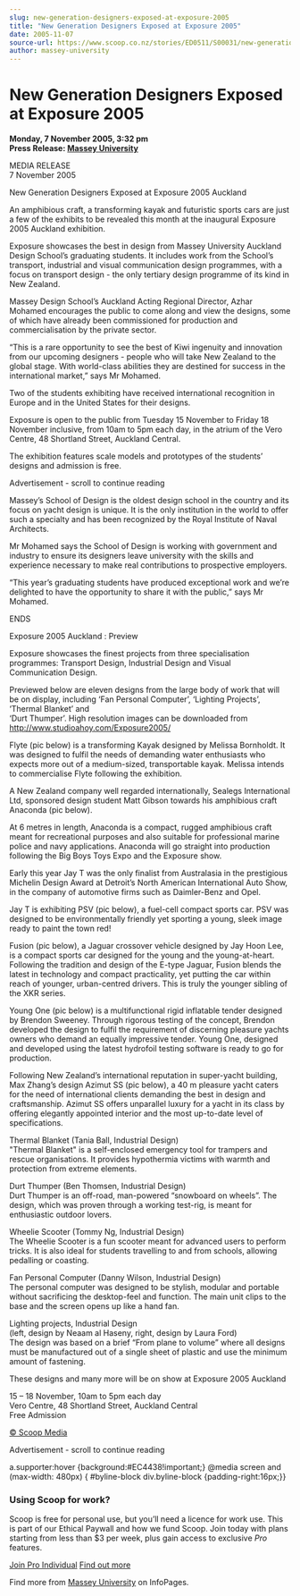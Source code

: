 ```yaml
---
slug: new-generation-designers-exposed-at-exposure-2005
title: "New Generation Designers Exposed at Exposure 2005"
date: 2005-11-07
source-url: https://www.scoop.co.nz/stories/ED0511/S00031/new-generation-designers-exposed-at-exposure-2005.htm
author: massey-university
---
```

New Generation Designers Exposed at Exposure 2005
=================================================

**Monday, 7 November 2005, 3:32 pm**  
**Press Release: [Massey University](https://info.scoop.co.nz/Massey_University)**

MEDIA RELEASE  
7 November 2005

New Generation Designers Exposed at Exposure 2005 Auckland

An amphibious craft, a transforming kayak and futuristic sports cars are just a few of the exhibits to be revealed this month at the inaugural Exposure 2005 Auckland exhibition.

Exposure showcases the best in design from Massey University Auckland Design School’s graduating students. It includes work from the School’s transport, industrial and visual communication design programmes, with a focus on transport design - the only tertiary design programme of its kind in New Zealand.

Massey Design School’s Auckland Acting Regional Director, Azhar Mohamed encourages the public to come along and view the designs, some of which have already been commissioned for production and commercialisation by the private sector.

“This is a rare opportunity to see the best of Kiwi ingenuity and innovation from our upcoming designers - people who will take New Zealand to the global stage. With world-class abilities they are destined for success in the international market,” says Mr Mohamed.

Two of the students exhibiting have received international recognition in Europe and in the United States for their designs.

Exposure is open to the public from Tuesday 15 November to Friday 18 November inclusive, from 10am to 5pm each day, in the atrium of the Vero Centre, 48 Shortland Street, Auckland Central.

The exhibition features scale models and prototypes of the students’ designs and admission is free.

Advertisement - scroll to continue reading





Massey’s School of Design is the oldest design school in the country and its focus on yacht design is unique. It is the only institution in the world to offer such a specialty and has been recognized by the Royal Institute of Naval Architects.

Mr Mohamed says the School of Design is working with government and industry to ensure its designers leave university with the skills and experience necessary to make real contributions to prospective employers.

“This year’s graduating students have produced exceptional work and we’re delighted to have the opportunity to share it with the public,” says Mr Mohamed.

ENDS

Exposure 2005 Auckland : Preview

Exposure showcases the finest projects from three specialisation programmes: Transport Design, Industrial Design and Visual Communication Design.

Previewed below are eleven designs from the large body of work that will be on display, including ‘Fan Personal Computer’, ‘Lighting Projects’, ‘Thermal Blanket’ and  
‘Durt Thumper’. High resolution images can be downloaded from http://www.studioahoy.com/Exposure2005/

Flyte (pic below) is a transforming Kayak designed by Melissa Bornholdt. It was designed to fulfil the needs of demanding water enthusiasts who expects more out of a medium-sized, transportable kayak. Melissa intends to commercialise Flyte following the exhibition.

A New Zealand company well regarded internationally, Sealegs International Ltd, sponsored design student Matt Gibson towards his amphibious craft Anaconda (pic below).

At 6 metres in length, Anaconda is a compact, rugged amphibious craft meant for recreational purposes and also suitable for professional marine police and navy applications. Anaconda will go straight into production following the Big Boys Toys Expo and the Exposure show.

Early this year Jay T was the only finalist from Australasia in the prestigious Michelin Design Award at Detroit’s North American International Auto Show, in the company of automotive firms such as Daimler-Benz and Opel.

Jay T is exhibiting PSV (pic below), a fuel-cell compact sports car. PSV was designed to be environmentally friendly yet sporting a young, sleek image ready to paint the town red!

Fusion (pic below), a Jaguar crossover vehicle designed by Jay Hoon Lee, is a compact sports car designed for the young and the young-at-heart. Following the tradition and design of the E-type Jaguar, Fusion blends the latest in technology and compact practicality, yet putting the car within reach of younger, urban-centred drivers. This is truly the younger sibling of the XKR series.

Young One (pic below) is a multifunctional rigid inflatable tender designed by Brendon Sweeney. Through rigorous testing of the concept, Brendon developed the design to fulfil the requirement of discerning pleasure yachts owners who demand an equally impressive tender. Young One, designed and developed using the latest hydrofoil testing software is ready to go for production.

Following New Zealand’s international reputation in super-yacht building, Max Zhang’s design Azimut SS (pic below), a 40 m pleasure yacht caters for the need of international clients demanding the best in design and craftsmanship. Azimut SS offers unparallel luxury for a yacht in its class by offering elegantly appointed interior and the most up-to-date level of specifications.

Thermal Blanket (Tania Ball, Industrial Design)  
"Thermal Blanket" is a self-enclosed emergency tool for trampers and rescue organisations. It provides hypothermia victims with warmth and protection from extreme elements.

Durt Thumper (Ben Thomsen, Industrial Design)  
Durt Thumper is an off-road, man-powered “snowboard on wheels”. The design, which was proven through a working test-rig, is meant for enthusiastic outdoor lovers.

Wheelie Scooter (Tommy Ng, Industrial Design)  
The Wheelie Scooter is a fun scooter meant for advanced users to perform tricks. It is also ideal for students travelling to and from schools, allowing pedalling or coasting.

Fan Personal Computer (Danny Wilson, Industrial Design)  
The personal computer was designed to be stylish, modular and portable without sacrificing the desktop-feel and function. The main unit clips to the base and the screen opens up like a hand fan.

Lighting projects, Industrial Design  
(left, design by Neaam al Haseny, right, design by Laura Ford)  
The design was based on a brief “From plane to volume” where all designs must be manufactured out of a single sheet of plastic and use the minimum amount of fastening.

These designs and many more will be on show at Exposure 2005 Auckland

15 – 18 November, 10am to 5pm each day  
Vero Centre, 48 Shortland Street, Auckland Central  
Free Admission

[© Scoop Media](http://www.scoop.co.nz/about/terms.html)  

Advertisement - scroll to continue reading



a.supporter:hover {background:#EC4438!important;} @media screen and (max-width: 480px) { #byline-block div.byline-block {padding-right:16px;}}

### Using Scoop for work?

Scoop is free for personal use, but you’ll need a licence for work use. This is part of our Ethical Paywall and how we fund Scoop. Join today with plans starting from less than $3 per week, plus gain access to exclusive _Pro_ features.  
  
[Join Pro Individual](https://pro.scoop.co.nz/Individual/?from=ProIn24) [Find out more](https://pro.scoop.co.nz/using-scoop-for-work/?from=ProIn24)

Find more from [Massey University](https://info.scoop.co.nz/Massey_University) on InfoPages.